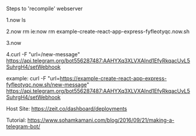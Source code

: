 Steps to 'recompile' webserver

1.now ls

2.now rm <url> 			ie:now rm example-create-react-app-express-fyfleotyqc.now.sh
  
3.now

4.curl -F "url=<url>/new-message"  https://api.telegram.org/bot556287487:AAHYXq3XLVXAInd1EfyRkqacUvL5SuhrgH4/setWebhook

example:
curl -F "url=https://example-create-react-app-express-fyfleotyqc.now.sh/new-message"  https://api.telegram.org/bot556287487:AAHYXq3XLVXAInd1EfyRkqacUvL5SuhrgH4/setWebhook

Host Site:
https://zeit.co/dashboard/deployments

Tutorial:
https://www.sohamkamani.com/blog/2016/09/21/making-a-telegram-bot/
